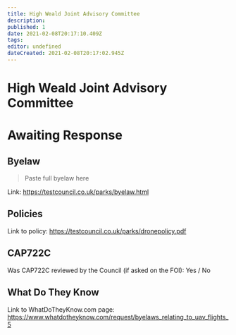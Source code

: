 ```yaml
---
title: High Weald Joint Advisory Committee
description: 
published: 1
date: 2021-02-08T20:17:10.409Z
tags: 
editor: undefined
dateCreated: 2021-02-08T20:17:02.945Z
---
```


# High Weald Joint Advisory Committee

# Awaiting Response
## Byelaw
> Paste full byelaw here

Link: https://testcouncil.co.uk/parks/byelaw.html

## Policies

Link to policy: https://testcouncil.co.uk/parks/dronepolicy.pdf

## CAP722C

Was CAP722C reviewed by the Council (if asked on the FOI): Yes / No

## What Do They Know

Link to WhatDoTheyKnow.com page: https://www.whatdotheyknow.com/request/byelaws_relating_to_uav_flights_5